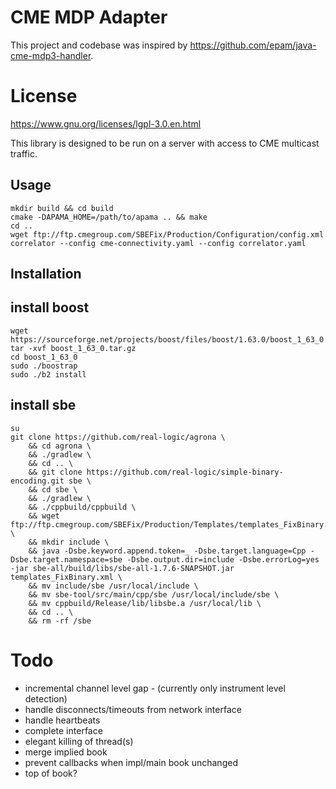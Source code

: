 # CME MDP Adapter

This project and codebase was inspired by https://github.com/epam/java-cme-mdp3-handler.

# License

https://www.gnu.org/licenses/lgpl-3.0.en.html

This library is designed to be run on a server with access to CME multicast
traffic.

## Usage

```
mkdir build && cd build
cmake -DAPAMA_HOME=/path/to/apama .. && make
cd ..
wget ftp://ftp.cmegroup.com/SBEFix/Production/Configuration/config.xml
correlator --config cme-connectivity.yaml --config correlator.yaml
```

## Installation

## install boost
```
wget https://sourceforge.net/projects/boost/files/boost/1.63.0/boost_1_63_0.tar.gz
tar -xvf boost_1_63_0.tar.gz
cd boost_1_63_0
sudo ./boostrap
sudo ./b2 install
```

## install sbe

```
su
git clone https://github.com/real-logic/agrona \
	&& cd agrona \
	&& ./gradlew \
	&& cd .. \
	&& git clone https://github.com/real-logic/simple-binary-encoding.git sbe \
	&& cd sbe \
	&& ./gradlew \
	&& ./cppbuild/cppbuild \
	&& wget ftp://ftp.cmegroup.com/SBEFix/Production/Templates/templates_FixBinary.xml \
	&& mkdir include \
	&& java -Dsbe.keyword.append.token=_ -Dsbe.target.language=Cpp -Dsbe.target.namespace=sbe -Dsbe.output.dir=include -Dsbe.errorLog=yes -jar sbe-all/build/libs/sbe-all-1.7.6-SNAPSHOT.jar templates_FixBinary.xml \
	&& mv include/sbe /usr/local/include \
	&& mv sbe-tool/src/main/cpp/sbe /usr/local/include/sbe \
	&& mv cppbuild/Release/lib/libsbe.a /usr/local/lib \
	&& cd .. \
	&& rm -rf /sbe
```

# Todo
* incremental channel level gap - (currently only instrument level detection)
* handle disconnects/timeouts from network interface
* handle heartbeats
* complete interface
* elegant killing of thread(s)
* merge implied book
* prevent callbacks when impl/main book unchanged
* top of book?
